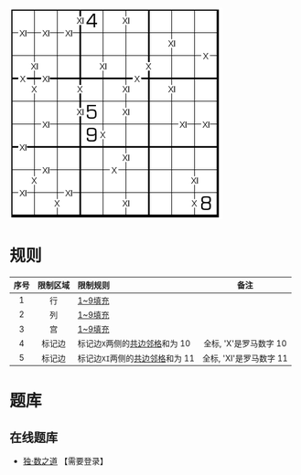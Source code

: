 ![](../../../../../images/sudoku/XI数独.png)

# 规则
| 序号 | 限制区域 | 限制规则 | 备注 |
| :---: | :---: | :--- | :---: |
| 1 | 行 | [1~9填充] | |
| 2 | 列 | [1~9填充] | |
| 3 | 宫 | [1~9填充] | |
| 4 | 标记边 | 标记边`X`两侧的[共边邻格]和为 10 | 全标, 'X'是罗马数字 10 |
| 5 | 标记边 | 标记边`XI`两侧的[共边邻格]和为 11 | 全标, 'XI'是罗马数字 11 |

# 题库

## 在线题库
- [独·数之道](http://www.sudokufans.org.cn/lx/game.index.php?type=vx2) 【需要登录】

[1~9填充]: ../../../../../rules.md#1~9填充
[共边邻格]: ../../../../../rules.md#共边邻格